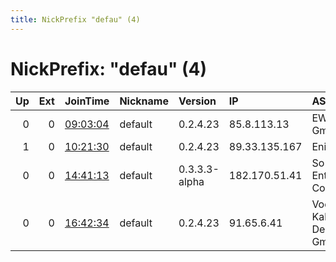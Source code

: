 ```yaml
---
title: NickPrefix "defau" (4)
---
```


# NickPrefix: "defau" (4)

|   Up |   Ext | JoinTime                                                                                            | Nickname   | Version       | IP            | AS                               | CC   |   ORp |   Dirp | OS      | Contact   |   eFamMembers |
|-----:|------:|:----------------------------------------------------------------------------------------------------|:-----------|:--------------|:--------------|:---------------------------------|:-----|------:|-------:|:--------|:----------|--------------:|
|    0 |     0 | [09:03:04](https://metrics.torproject.org/rs.html#details/820073F5769A9AD10C4B258628ADCB970A98AE28) | default    | 0.2.4.23      | 85.8.113.13   | EWE-Tel GmbH                     | de   |   443 |   9030 | Windows | None      |             1 |
|    1 |     0 | [10:21:30](https://metrics.torproject.org/rs.html#details/5700F7310D4A8A293AD076BF5CE75C0FB518A3B8) | default    | 0.2.4.23      | 89.33.135.167 | Eniasan Srl                      | ro   |   443 |   9030 | Windows | None      |             1 |
|    0 |     0 | [14:41:13](https://metrics.torproject.org/rs.html#details/2E0E30CA85E0DE6F93C970C010F8752F1CF6DC0C) | default    | 0.3.3.3-alpha | 182.170.51.41 | So-net Entertainment Corporation | jp   | 64851 |      0 | Windows | None      |             1 |
|    0 |     0 | [16:42:34](https://metrics.torproject.org/rs.html#details/9597F71668B625FC27BB4F6465094B83C9A6B444) | default    | 0.2.4.23      | 91.65.6.41    | Vodafone Kabel Deutschland GmbH  | de   |   443 |   9030 | Windows | None      |             1 |
